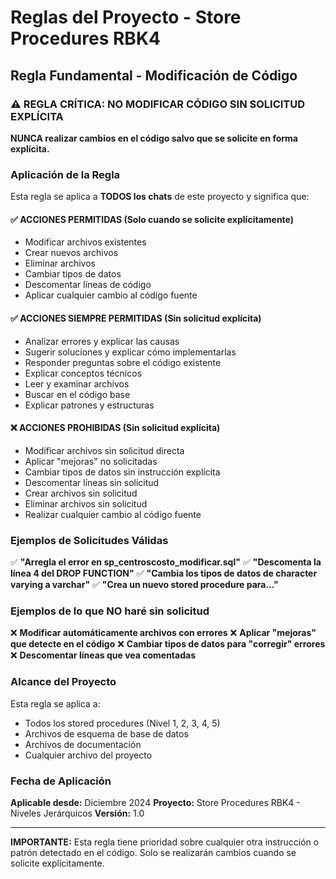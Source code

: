 # Reglas del Proyecto - Store Procedures RBK4

## Regla Fundamental - Modificación de Código

### ⚠️ REGLA CRÍTICA: NO MODIFICAR CÓDIGO SIN SOLICITUD EXPLÍCITA

**NUNCA realizar cambios en el código salvo que se solicite en forma explícita.**

### Aplicación de la Regla

Esta regla se aplica a **TODOS los chats** de este proyecto y significa que:

#### ✅ ACCIONES PERMITIDAS (Solo cuando se solicite explícitamente)
- Modificar archivos existentes
- Crear nuevos archivos
- Eliminar archivos
- Cambiar tipos de datos
- Descomentar líneas de código
- Aplicar cualquier cambio al código fuente

#### ✅ ACCIONES SIEMPRE PERMITIDAS (Sin solicitud explícita)
- Analizar errores y explicar las causas
- Sugerir soluciones y explicar cómo implementarlas
- Responder preguntas sobre el código existente
- Explicar conceptos técnicos
- Leer y examinar archivos
- Buscar en el código base
- Explicar patrones y estructuras

#### ❌ ACCIONES PROHIBIDAS (Sin solicitud explícita)
- Modificar archivos sin solicitud directa
- Aplicar "mejoras" no solicitadas
- Cambiar tipos de datos sin instrucción explícita
- Descomentar líneas sin solicitud
- Crear archivos sin solicitud
- Eliminar archivos sin solicitud
- Realizar cualquier cambio al código fuente

### Ejemplos de Solicitudes Válidas

✅ **"Arregla el error en sp_centroscosto_modificar.sql"**
✅ **"Descomenta la línea 4 del DROP FUNCTION"**
✅ **"Cambia los tipos de datos de character varying a varchar"**
✅ **"Crea un nuevo stored procedure para..."**

### Ejemplos de lo que NO haré sin solicitud

❌ **Modificar automáticamente archivos con errores**
❌ **Aplicar "mejoras" que detecte en el código**
❌ **Cambiar tipos de datos para "corregir" errores**
❌ **Descomentar líneas que vea comentadas**

### Alcance del Proyecto

Esta regla se aplica a:
- Todos los stored procedures (Nivel 1, 2, 3, 4, 5)
- Archivos de esquema de base de datos
- Archivos de documentación
- Cualquier archivo del proyecto

### Fecha de Aplicación

**Aplicable desde:** Diciembre 2024
**Proyecto:** Store Procedures RBK4 - Niveles Jerárquicos
**Versión:** 1.0

---

**IMPORTANTE:** Esta regla tiene prioridad sobre cualquier otra instrucción o patrón detectado en el código. Solo se realizarán cambios cuando se solicite explícitamente.



